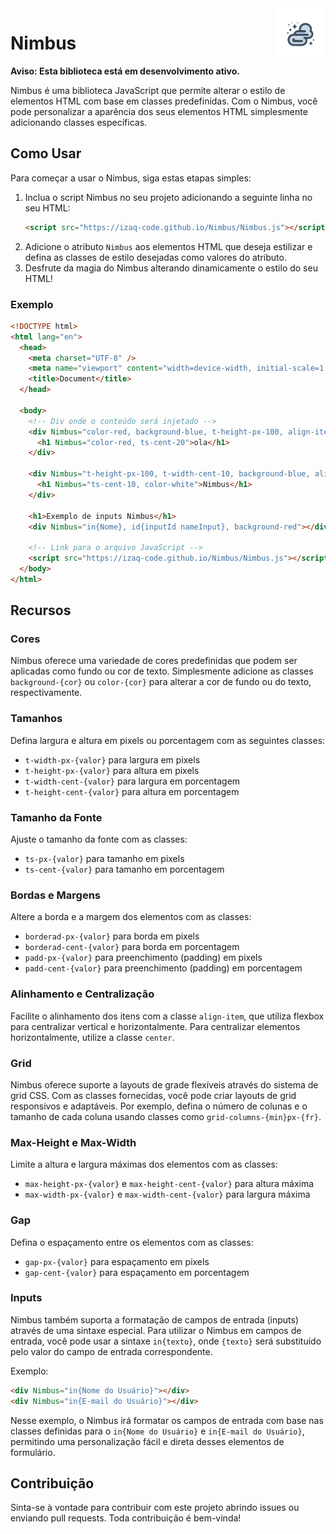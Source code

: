 <img src="Img/logo-nimbus.png" alt="Logo Nimbus" width="80" align="right">

# Nimbus

**Aviso: Esta biblioteca está em desenvolvimento ativo.**

Nimbus é uma biblioteca JavaScript que permite alterar o estilo de elementos HTML com base em classes predefinidas. Com o Nimbus, você pode personalizar a aparência dos seus elementos HTML simplesmente adicionando classes específicas.

## Como Usar

Para começar a usar o Nimbus, siga estas etapas simples:

1. Inclua o script Nimbus no seu projeto adicionando a seguinte linha no seu HTML:
   ```html
   <script src="https://izaq-code.github.io/Nimbus/Nimbus.js"></script>
   ```
2. Adicione o atributo `Nimbus` aos elementos HTML que deseja estilizar e defina as classes de estilo desejadas como valores do atributo.
3. Desfrute da magia do Nimbus alterando dinamicamente o estilo do seu HTML!

### Exemplo

```html
<!DOCTYPE html>
<html lang="en">
  <head>
    <meta charset="UTF-8" />
    <meta name="viewport" content="width=device-width, initial-scale=1.0" />
    <title>Document</title>
  </head>

  <body>
    <!-- Div onde o conteúdo será injetado -->
    <div Nimbus="color-red, background-blue, t-height-px-100, align-item, center, t-width-cent-10, align-item-center, borderad-px-50" >
      <h1 Nimbus="color-red, ts-cent-20">ola</h1>
    </div>

    <div Nimbus="t-height-px-100, t-width-cent-10, background-blue, align-item-center, align-item">
      <h1 Nimbus="ts-cent-10, color-white">Nimbus</h1>
    </div>

    <h1>Exemplo de inputs Nimbus</h1>
    <div Nimbus="in{Nome}, id{inputId nameInput}, background-red"></div>

    <!-- Link para o arquivo JavaScript -->
    <script src="https://izaq-code.github.io/Nimbus/Nimbus.js"></script>
  </body>
</html>

```

## Recursos

### Cores

Nimbus oferece uma variedade de cores predefinidas que podem ser aplicadas como fundo ou cor de texto. Simplesmente adicione as classes `background-{cor}` ou `color-{cor}` para alterar a cor de fundo ou do texto, respectivamente.

### Tamanhos

Defina largura e altura em pixels ou porcentagem com as seguintes classes:
- `t-width-px-{valor}` para largura em pixels
- `t-height-px-{valor}` para altura em pixels
- `t-width-cent-{valor}` para largura em porcentagem
- `t-height-cent-{valor}` para altura em porcentagem

### Tamanho da Fonte

Ajuste o tamanho da fonte com as classes:
- `ts-px-{valor}` para tamanho em pixels
- `ts-cent-{valor}` para tamanho em porcentagem

### Bordas e Margens

Altere a borda e a margem dos elementos com as classes:
- `borderad-px-{valor}` para borda em pixels
- `borderad-cent-{valor}` para borda em porcentagem
- `padd-px-{valor}` para preenchimento (padding) em pixels
- `padd-cent-{valor}` para preenchimento (padding) em porcentagem

### Alinhamento e Centralização

Facilite o alinhamento dos itens com a classe `align-item`, que utiliza flexbox para centralizar vertical e horizontalmente. Para centralizar elementos horizontalmente, utilize a classe `center`.

### Grid

Nimbus oferece suporte a layouts de grade flexíveis através do sistema de grid CSS. Com as classes fornecidas, você pode criar layouts de grid responsivos e adaptáveis. Por exemplo, defina o número de colunas e o tamanho de cada coluna usando classes como `grid-columns-{min}px-{fr}`.

### Max-Height e Max-Width

Limite a altura e largura máximas dos elementos com as classes:
- `max-height-px-{valor}` e `max-height-cent-{valor}` para altura máxima
- `max-width-px-{valor}` e `max-width-cent-{valor}` para largura máxima

### Gap

Defina o espaçamento entre os elementos com as classes:
- `gap-px-{valor}` para espaçamento em pixels
- `gap-cent-{valor}` para espaçamento em porcentagem

### Inputs

Nimbus também suporta a formatação de campos de entrada (inputs) através de uma sintaxe especial. Para utilizar o Nimbus em campos de entrada, você pode usar a sintaxe `in{texto}`, onde `{texto}` será substituído pelo valor do campo de entrada correspondente.

Exemplo:
```html
<div Nimbus="in{Nome do Usuário}"></div>
<div Nimbus="in{E-mail do Usuário}"></div>
```

Nesse exemplo, o Nimbus irá formatar os campos de entrada com base nas classes definidas para o `in{Nome do Usuário}` e `in{E-mail do Usuário}`, permitindo uma personalização fácil e direta desses elementos de formulário.

## Contribuição

Sinta-se à vontade para contribuir com este projeto abrindo issues ou enviando pull requests. Toda contribuição é bem-vinda!
